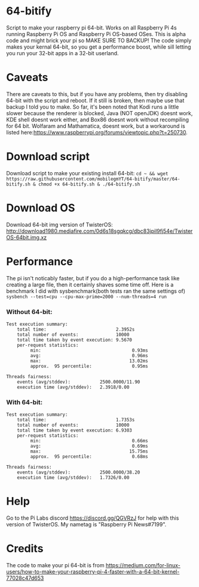# 64-bitify
Script to make your raspberry pi 64-bit. Works on all Raspberry Pi 4s running Raspberry Pi OS and Raspberry Pi OS-based OSes. This is alpha code and might brick your pi so MAKE SURE TO BACKUP! The code simply makes your kernal 64-bit, so you get a performance boost, while sill letting you run your 32-bit apps in a 32-bit userland. 

# Caveats 
There are caveats to this, but if you have any problems, then try disabling 64-bit with the script and reboot. If it still is broken, then maybe use that backup I told you to make. So far, it's been noted that Kodi runs a little slower because the renderer is blocked, Java (NOT openJDK) doesnt work,  KDE shell doesnt work either, and Box86 doesnt work without recompiling for 64 bit. Wolfaram and Mathamatica, doesnt work, but a workaround is listed here:https://www.raspberrypi.org/forums/viewtopic.php?t=250730.

# Download script
Download script to make your existing install 64-bit: `cd ~ && wget https://raw.githubusercontent.com/mobilegmYT/64-bitify/master/64-bitify.sh & chmod +x 64-bitify.sh & ./64-bitify.sh`

# Download OS
Download 64-bit img version of TwisterOS: http://download1980.mediafire.com/0d6s18sgqkcg/dbc83jpil9fj54e/TwisterOS-64bit.img.xz

# Performance
The pi isn't noticably faster, but if you do a high-performance task like creating a large file, then it certainly shaves some time off. Here is a benchmark I did with sysbenchmark(both tests ran the same settings of) `sysbench --test=cpu --cpu-max-prime=2000 --num-threads=4 run`

### Without 64-bit:
```
Test execution summary:
    total time:                          2.3952s
    total number of events:              10000
    total time taken by event execution: 9.5670
    per-request statistics:
         min:                                  0.93ms
         avg:                                  0.96ms
         max:                                 13.02ms
         approx.  95 percentile:               0.95ms

Threads fairness:
    events (avg/stddev):           2500.0000/11.90
    execution time (avg/stddev):   2.3918/0.00
```    

### With 64-bit:
```
Test execution summary:
    total time:                          1.7353s
    total number of events:              10000
    total time taken by event execution: 6.9303
    per-request statistics:
         min:                                  0.66ms
         avg:                                  0.69ms
         max:                                 15.75ms
         approx.  95 percentile:               0.68ms

Threads fairness:
    events (avg/stddev):           2500.0000/38.20
    execution time (avg/stddev):   1.7326/0.00
```    

# Help
Go to the Pi Labs discord https://discord.gg/QGVRzJ for help with this version of TwisterOS. My nametag is "Raspberry Pi News#7199".

# Credits
The code to make your pi 64-bit is from https://medium.com/for-linux-users/how-to-make-your-raspberry-pi-4-faster-with-a-64-bit-kernel-77028c47d653

